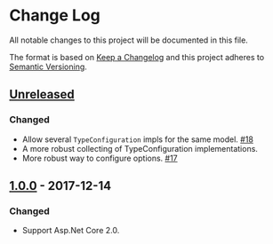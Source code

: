 ﻿# Change Log
All notable changes to this project will be documented in this file.

The format is based on [Keep a Changelog](http://keepachangelog.com/)
and this project adheres to [Semantic Versioning](http://semver.org/).

## [Unreleased]
### Changed
- Allow several `TypeConfiguration` impls for the same model. [#18](https://github.com/mrahhal/MR.Augmenter/issues/18)
- A more robust collecting of TypeConfiguration implementations.
- More robust way to configure options. [#17](https://github.com/mrahhal/MR.Augmenter/issues/17)

## [1.0.0] - 2017-12-14
### Changed
- Support Asp.Net Core 2.0.

[Unreleased]: https://github.com/mrahhal/MR.AspNetCore.Jobs/compare/1.0.0...HEAD
[1.0.0]: https://github.com/mrahhal/MR.AspNetCore.Jobs/compare/1.0.0...0.3.1
